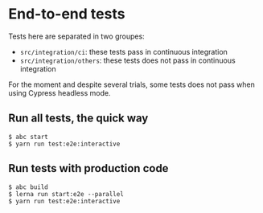 # End-to-end tests 

Tests here are separated in two groupes:    
- `src/integration/ci`: these tests pass in continuous integration
- `src/integration/others`: these tests does not pass in continuous integration


For the moment and despite several trials, some tests does not pass when using Cypress headless mode.      


## Run all tests, the quick way

    $ abc start
    $ yarn run test:e2e:interactive


## Run tests with production code

    $ abc build
    $ lerna run start:e2e --parallel
    $ yarn run test:e2e:interactive



